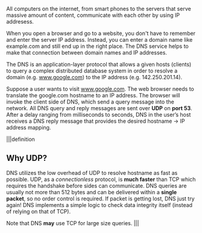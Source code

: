All computers on the internet, from smart phones to the servers that serve massive amount of content, communicate with each other by using IP addresess. 

When you open a browser and go to a website, you don't have to remember and enter the server IP address. Instead, you can enter a domain name like example.com and still end up in the right place. The DNS service helps to make that connection between domain names and IP addresses.

The DNS is an application-layer protocol that allows a given hosts (clients) to query a complex distributed database system in order to resolve a domain (e.g. www.google.com) to the IP address (e.g. 142.250.201.14).

Suppose a user wants to visit www.google.com. The web browser needs to translate the google.com hostname to an IP address. The browser will invoke the client side of DNS, which send a query message into the network. All DNS query and reply messages are sent over **UDP** on **port 53**. After a delay ranging from milliseconds to seconds, DNS in the user’s host receives a DNS reply message that provides the desired hostname -> IP address mapping.


|||definition
## Why UDP?

 
DNS utilizes the low overhead of UDP to resolve hostname as fast as possible. UDP, as a *connectionless* protocol, is **much faster** than TCP which requires the handshake before sides can communicate. DNS queries are usually not more than 512 bytes and can be delivered within a **single packet**, so no order control is required. If packet is getting lost, DNS just try again! DNS implements a simple logic to check data integrity itself (instead of relying on that of TCP).  

Note that DNS **may** use TCP for large size queries.
|||


